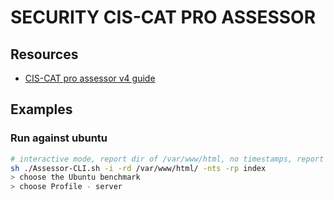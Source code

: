 # SECURITY CIS-CAT PRO ASSESSOR

## Resources
- [CIS-CAT pro assessor v4 guide](https://ciscat-assessor.docs.cisecurity.org/en/latest/User%20Guide%20-%20Assessor/)

## Examples

### Run against ubuntu

```bash
# interactive mode, report dir of /var/www/html, no timestamps, report name `index.html`
sh ./Assessor-CLI.sh -i -rd /var/www/html/ -nts -rp index
> choose the Ubuntu benchmark
> choose Profile - server
```